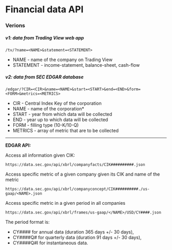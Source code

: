 <h1>Financial data API</h1>

<h3>Verions</h3>

<h5>v1: data from Trading View web app</h5>

    /tv/?name=<NAME>&statement=<STATEMENT>
    
- NAME - name of the company on Trading View
- STATEMENT - income-statement, balance-sheet, cash-flow

<h5>v2: data from SEC EDGAR database</h5>

    /edgar/?CIR=<CIR>&name=<NAME>&start=<START>&end=<END>&form=<FORM>&metrics=<METRICS>
    
- CIR - Central Index Key of the corporation
- NAME - name of the corporation*
- START - year from which data will be collected
- END - year up to which data will be collected
- FORM - filling type (10-K/10-Q)
- METRICS - array of metric that are to be collected

<hr>

**EDGAR API:**

Access all information given CIK:

    https://data.sec.gov/api/xbrl/companyfacts/CIK##########.json
    
Access specific metric of a given company given its CIK and name of the metric

    https://data.sec.gov/api/xbrl/companyconcept/CIK##########./us-gaap/<NAME>.json

Access specific metric in a given period in all companies

    https://data.sec.gov/api/xbrl/frames/us-gaap/</NAME>/USD/CY####.json

The period format is:
- CY#### for annual data (duration 365 days +/- 30 days), 
- CY####Q# for quarterly data (duration 91 days +/- 30 days), 
- CY####Q#I for instantaneous data.
